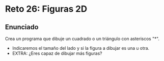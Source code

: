 # Reto 26: Figuras 2D

## Enunciado

Crea un programa que dibuje un cuadrado o un triángulo con asteriscos "\*".

- Indicaremos el tamaño del lado y si la figura a dibujar es una u otra.
- EXTRA: ¿Eres capaz de dibujar más figuras?

